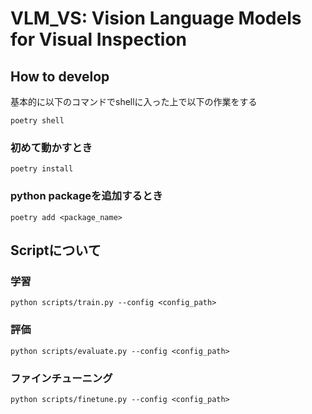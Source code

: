 # VLM_VS: Vision Language Models for Visual Inspection

## How to develop
基本的に以下のコマンドでshellに入った上で以下の作業をする
```
poetry shell
```
### 初めて動かすとき
```
poetry install
```
### python packageを追加するとき
```
poetry add <package_name>
```

## Scriptについて
### 学習
```
python scripts/train.py --config <config_path>
```
### 評価
```
python scripts/evaluate.py --config <config_path>
```
### ファインチューニング
```
python scripts/finetune.py --config <config_path>
```

